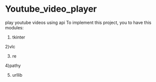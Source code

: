 # Youtube_video_player
play youtube videos using api
To implement this project, you to have this modules:
1) tkinter

2)vlc

3) re

4)pathy

5) urllib
